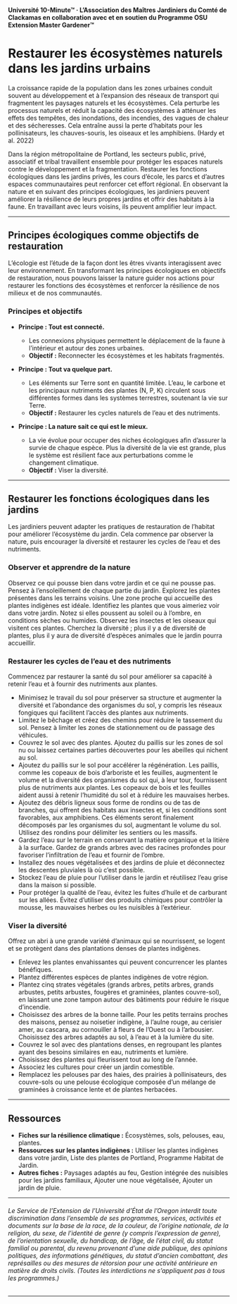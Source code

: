 #### Université 10-Minute™ · L’Association des Maîtres Jardiniers du Comté de Clackamas en collaboration avec et en soutien du Programme OSU Extension Master Gardener™

# Restaurer les écosystèmes naturels dans les jardins urbains

La croissance rapide de la population dans les zones urbaines conduit souvent au développement et à l’expansion des réseaux de transport qui fragmentent les paysages naturels et les écosystèmes. Cela perturbe les processus naturels et réduit la capacité des écosystèmes à atténuer les effets des tempêtes, des inondations, des incendies, des vagues de chaleur et des sécheresses. Cela entraîne aussi la perte d’habitats pour les pollinisateurs, les chauves-souris, les oiseaux et les amphibiens. (Hardy et al. 2022)

Dans la région métropolitaine de Portland, les secteurs public, privé, associatif et tribal travaillent ensemble pour protéger les espaces naturels contre le développement et la fragmentation. Restaurer les fonctions écologiques dans les jardins privés, les cours d’école, les parcs et d’autres espaces communautaires peut renforcer cet effort régional. En observant la nature et en suivant des principes écologiques, les jardiniers peuvent améliorer la résilience de leurs propres jardins et offrir des habitats à la faune. En travaillant avec leurs voisins, ils peuvent amplifier leur impact.

---

## Principes écologiques comme objectifs de restauration

L’écologie est l’étude de la façon dont les êtres vivants interagissent avec leur environnement. En transformant les principes écologiques en objectifs de restauration, nous pouvons laisser la nature guider nos actions pour restaurer les fonctions des écosystèmes et renforcer la résilience de nos milieux et de nos communautés.

### Principes et objectifs

- **Principe : Tout est connecté.**  
  - Les connexions physiques permettent le déplacement de la faune à l’intérieur et autour des zones urbaines.  
  - **Objectif :** Reconnecter les écosystèmes et les habitats fragmentés.

- **Principe : Tout va quelque part.**  
  - Les éléments sur Terre sont en quantité limitée. L’eau, le carbone et les principaux nutriments des plantes (N, P, K) circulent sous différentes formes dans les systèmes terrestres, soutenant la vie sur Terre.  
  - **Objectif :** Restaurer les cycles naturels de l’eau et des nutriments.

- **Principe : La nature sait ce qui est le mieux.**  
  - La vie évolue pour occuper des niches écologiques afin d’assurer la survie de chaque espèce. Plus la diversité de la vie est grande, plus le système est résilient face aux perturbations comme le changement climatique.  
  - **Objectif :** Viser la diversité.

---

## Restaurer les fonctions écologiques dans les jardins

Les jardiniers peuvent adapter les pratiques de restauration de l’habitat pour améliorer l’écosystème du jardin. Cela commence par observer la nature, puis encourager la diversité et restaurer les cycles de l’eau et des nutriments.

### Observer et apprendre de la nature

Observez ce qui pousse bien dans votre jardin et ce qui ne pousse pas. Pensez à l’ensoleillement de chaque partie du jardin. Explorez les plantes présentes dans les terrains voisins. Une zone proche qui accueille des plantes indigènes est idéale. Identifiez les plantes que vous aimeriez voir dans votre jardin. Notez si elles poussent au soleil ou à l’ombre, en conditions sèches ou humides. Observez les insectes et les oiseaux qui visitent ces plantes. Cherchez la diversité ; plus il y a de diversité de plantes, plus il y aura de diversité d’espèces animales que le jardin pourra accueillir.

### Restaurer les cycles de l’eau et des nutriments

Commencez par restaurer la santé du sol pour améliorer sa capacité à retenir l’eau et à fournir des nutriments aux plantes.

- Minimisez le travail du sol pour préserver sa structure et augmenter la diversité et l’abondance des organismes du sol, y compris les réseaux fongiques qui facilitent l’accès des plantes aux nutriments.
- Limitez le bêchage et créez des chemins pour réduire le tassement du sol. Pensez à limiter les zones de stationnement ou de passage des véhicules.
- Couvrez le sol avec des plantes. Ajoutez du paillis sur les zones de sol nu ou laissez certaines parties découvertes pour les abeilles qui nichent au sol.
- Ajoutez du paillis sur le sol pour accélérer la régénération. Les paillis, comme les copeaux de bois d’arboriste et les feuilles, augmentent le volume et la diversité des organismes du sol qui, à leur tour, fournissent plus de nutriments aux plantes. Les copeaux de bois et les feuilles aident aussi à retenir l’humidité du sol et à réduire les mauvaises herbes.
- Ajoutez des débris ligneux sous forme de rondins ou de tas de branches, qui offrent des habitats aux insectes et, si les conditions sont favorables, aux amphibiens. Ces éléments seront finalement décomposés par les organismes du sol, augmentant le volume du sol. Utilisez des rondins pour délimiter les sentiers ou les massifs.
- Gardez l’eau sur le terrain en conservant la matière organique et la litière à la surface. Gardez de grands arbres avec des racines profondes pour favoriser l’infiltration de l’eau et fournir de l’ombre.
- Installez des noues végétalisées et des jardins de pluie et déconnectez les descentes pluviales là où c’est possible.
- Stockez l’eau de pluie pour l’utiliser dans le jardin et réutilisez l’eau grise dans la maison si possible.
- Pour protéger la qualité de l’eau, évitez les fuites d’huile et de carburant sur les allées. Évitez d’utiliser des produits chimiques pour contrôler la mousse, les mauvaises herbes ou les nuisibles à l’extérieur.

### Viser la diversité

Offrez un abri à une grande variété d’animaux qui se nourrissent, se logent et se protègent dans des plantations denses de plantes indigènes.

- Enlevez les plantes envahissantes qui peuvent concurrencer les plantes bénéfiques.
- Plantez différentes espèces de plantes indigènes de votre région.
- Plantez cinq strates végétales (grands arbres, petits arbres, grands arbustes, petits arbustes, fougères et graminées, plantes couvre-sol), en laissant une zone tampon autour des bâtiments pour réduire le risque d’incendie.
- Choisissez des arbres de la bonne taille. Pour les petits terrains proches des maisons, pensez au noisetier indigène, à l’aulne rouge, au cerisier amer, au cascara, au cornouiller à fleurs de l’Ouest ou à l’arbousier. Choisissez des arbres adaptés au sol, à l’eau et à la lumière du site.
- Couvrez le sol avec des plantations denses, en regroupant les plantes ayant des besoins similaires en eau, nutriments et lumière.
- Choisissez des plantes qui fleurissent tout au long de l’année.
- Associez les cultures pour créer un jardin comestible.
- Remplacez les pelouses par des haies, des prairies à pollinisateurs, des couvre-sols ou une pelouse écologique composée d’un mélange de graminées à croissance lente et de plantes herbacées.

---

## Ressources

- **Fiches sur la résilience climatique :** Écosystèmes, sols, pelouses, eau, plantes.
- **Ressources sur les plantes indigènes :** Utiliser les plantes indigènes dans votre jardin, Liste des plantes de Portland, Programme Habitat de Jardin.
- **Autres fiches :** Paysages adaptés au feu, Gestion intégrée des nuisibles pour les jardins familiaux, Ajouter une noue végétalisée, Ajouter un jardin de pluie.

---

###### Le Service de l’Extension de l’Université d’État de l’Oregon interdit toute discrimination dans l’ensemble de ses programmes, services, activités et documents sur la base de la race, de la couleur, de l’origine nationale, de la religion, du sexe, de l’identité de genre (y compris l’expression de genre), de l’orientation sexuelle, du handicap, de l’âge, de l’état civil, du statut familial ou parental, du revenu provenant d’une aide publique, des opinions politiques, des informations génétiques, du statut d’ancien combattant, des représailles ou des mesures de rétorsion pour une activité antérieure en matière de droits civils. (Toutes les interdictions ne s’appliquent pas à tous les programmes.)
---